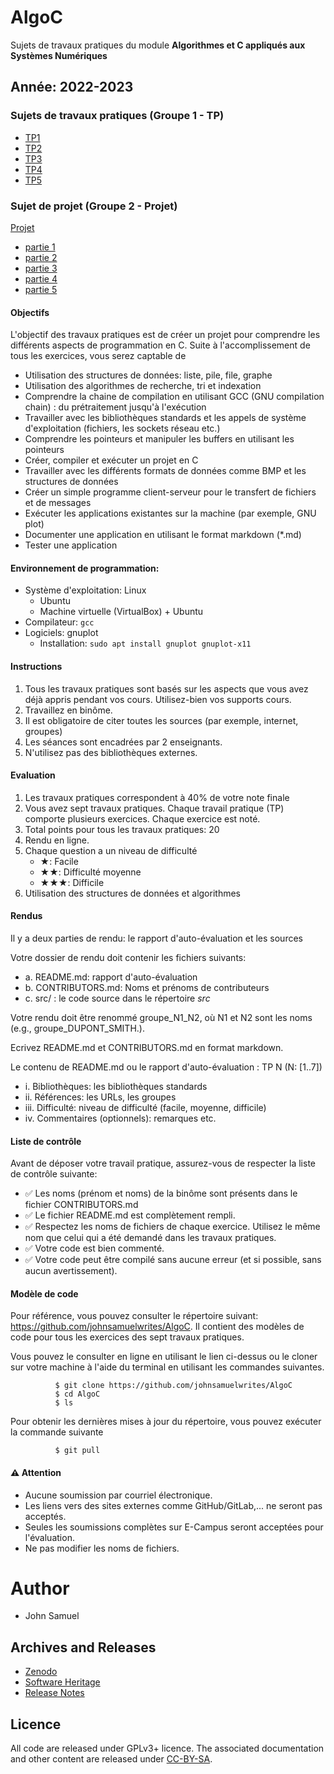# AlgoC
Sujets de travaux pratiques du module **Algorithmes et C appliqués aux Systèmes Numériques**

## Année: 2022-2023
### Sujets de travaux pratiques (Groupe 1 - TP)
- [TP1](Groupe1/TP1/TP1.md)
- [TP2](Groupe1/TP2/TP2.md)
- [TP3](Groupe1/TP3/TP3.md)
- [TP4](Groupe1/TP4/TP4.md)
- [TP5](Groupe1/TP5/TP5.md)


### Sujet de projet (Groupe 2 - Projet)
[Projet](Projet/Projet.md)

- [partie 1](Projet/partie1.md)
- [partie 2](Projet/partie2.md)
- [partie 3](Projet/partie3.md)
- [partie 4](Projet/partie4.md)
- [partie 5](Projet/partie5.md)

#### Objectifs

L'objectif des travaux pratiques est de créer un projet pour comprendre
les différents aspects de programmation en C. Suite à l'accomplissement
de tous les exercices, vous serez captable de

-   Utilisation des structures de données: liste, pile, file, graphe
-   Utilisation des algorithmes de recherche, tri et indexation  
-   Comprendre la chaine de compilation en utilisant GCC (GNU
    compilation chain) : du prétraitement jusqu'à l'exécution
-   Travailler avec les bibliothèques standards et les appels de système
    d'exploitation (fichiers, les sockets réseau etc.)
-   Comprendre les pointeurs et manipuler les buffers en utilisant les
    pointeurs
-   Créer, compiler et exécuter un projet en C
-   Travailler avec les différents formats de données comme BMP et les
    structures de données
-   Créer un simple programme client-serveur pour le transfert de
    fichiers et de messages
-   Exécuter les applications existantes sur la machine (par exemple, GNU plot)
-   Documenter une application en utilisant le format markdown (\*.md)
-   Tester une application

#### Environnement de programmation:
- Système d'exploitation: Linux
  - Ubuntu
  - Machine virtuelle (VirtualBox) + Ubuntu
- Compilateur: `gcc`
- Logiciels: gnuplot
  - Installation: `sudo apt install gnuplot gnuplot-x11`
  
#### Instructions

1.  Tous les travaux pratiques sont basés sur les aspects que vous avez
    déjà appris pendant vos cours. Utilisez-bien vos supports cours.
2.  Travaillez en binôme.
3.  Il est obligatoire de citer toutes les sources (par exemple, internet,
    groupes)
4.  Les séances sont encadrées par 2 enseignants.
5.  N'utilisez pas des bibliothèques externes.

#### Evaluation

1.  Les travaux pratiques correspondent à 40% de votre note finale
2.  Vous avez sept travaux pratiques. Chaque travail pratique (TP)
    comporte plusieurs exercices. Chaque exercice est noté. 
3.  Total points pour tous les travaux pratiques: 20
4.  Rendu en ligne.
5.  Chaque question a un niveau de difficulté
    -   ★: Facile
    -   ★★: Difficulté moyenne
    -   ★★★: Difficile
6.   Utilisation des structures de données et algorithmes

#### Rendus

Il y a deux parties de rendu: le rapport d'auto-évaluation et les sources

Votre dossier de rendu doit contenir les fichiers suivants:

- a.  README.md: rapport d'auto-évaluation
- b.  CONTRIBUTORS.md: Noms et prénoms de contributeurs
- c.  src/ : le code source dans le répertoire *src*

Votre rendu doit être renommé groupe_N1_N2, où N1 et N2 sont les
noms (e.g., groupe_DUPONT_SMITH.).

Ecrivez README.md et CONTRIBUTORS.md en format markdown.

Le contenu de README.md ou le rapport d'auto-évaluation : TP N (N: [1..7])

- i.  Bibliothèques: les bibliothèques standards
- ii. Références: les URLs, les groupes
- iii. Difficulté: niveau de difficulté (facile, moyenne, difficile)
- iv. Commentaires (optionnels): remarques etc.


#### Liste de contrôle

Avant de déposer votre travail pratique, assurez-vous de respecter la 
liste de contrôle suivante:

-   ✅ Les noms (prénom et noms) de la binôme sont présents dans le
    fichier CONTRIBUTORS.md
-   ✅ Le fichier README.md est complètement rempli.
-   ✅ Respectez les noms de fichiers de chaque exercice. Utilisez le
    même nom que celui qui a été demandé dans les travaux pratiques.
-   ✅ Votre code est bien commenté.
-   ✅ Votre code peut être compilé sans aucune erreur (et si possible,
    sans aucun avertissement).

#### Modèle de code

Pour référence, vous pouvez consulter le répertoire suivant:
<https://github.com/johnsamuelwrites/AlgoC>. Il contient des modèles de
code pour tous les exercices des sept travaux pratiques.

Vous pouvez le consulter en ligne en utilisant le lien ci-dessus ou le
cloner sur votre machine à l'aide du terminal en utilisant les
commandes suivantes.

```
          $ git clone https://github.com/johnsamuelwrites/AlgoC
          $ cd AlgoC
          $ ls
```

Pour obtenir les dernières mises à jour du répertoire, vous pouvez exécuter la commande suivante

```
          $ git pull
```

#### ⚠️ Attention
- Aucune soumission par courriel électronique.
- Les liens vers des sites externes comme GitHub/GitLab,... ne seront pas acceptés. 
- Seules les soumissions complètes sur E-Campus seront acceptées pour l'évaluation.
- Ne pas modifier les noms de fichiers.

# Author
- John Samuel

## Archives and Releases
- [Zenodo](https://doi.org/10.5281/zenodo.4459305)
- [Software Heritage](https://archive.softwareheritage.org/browse/origin/directory/?origin_url=https://github.com/johnsamuelwrites/AlgoC)
- [Release Notes](RELEASE.md)

## Licence
All code are released under GPLv3+ licence. The associated documentation and other content are released under [CC-BY-SA](https://creativecommons.org/licenses/by-sa/4.0/).
